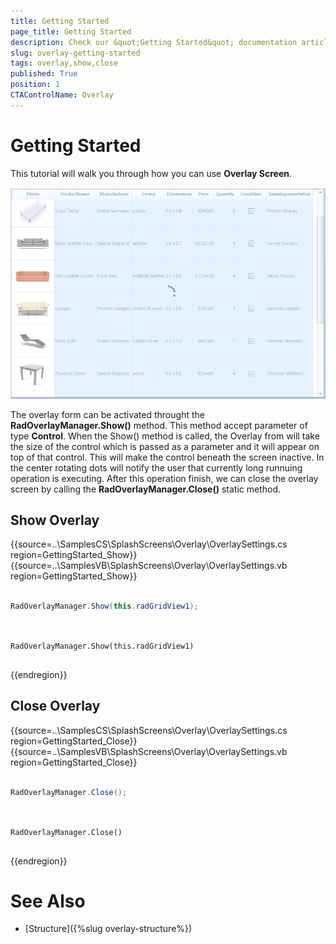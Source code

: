 ```yaml
---
title: Getting Started
page_title: Getting Started 
description: Check our &quot;Getting Started&quot; documentation article for the Overlay Screen {{ site.framework_name }} control.
slug: overlay-getting-started
tags: overlay,show,close
published: True
position: 1
CTAControlName: Overlay
---
```


# Getting Started

This tutorial will walk you through how you can use __Overlay Screen__. 

![overlay-overview 001](images/overlay-overview001.png)

The overlay form can be activated throught the __RadOverlayManager.Show()__ method. This method accept parameter of type __Control__. When the Show() method is called, the Overlay from will take the size of the control which is passed as a parameter and it will appear on top of that control. This will make the control beneath the screen inactive. In the center rotating dots will notify the user that currently long runnuing operation is executing. After this operation finish, we can close the overlay screen by calling the __RadOverlayManager.Close()__ static method. 

## Show Overlay

{{source=..\SamplesCS\SplashScreens\Overlay\OverlaySettings.cs region=GettingStarted_Show}} 
{{source=..\SamplesVB\SplashScreens\Overlay\OverlaySettings.vb region=GettingStarted_Show}} 

````C#

RadOverlayManager.Show(this.radGridView1);
	

````
````VB.NET

RadOverlayManager.Show(this.radGridView1)


````

{{endregion}}

## Close Overlay

{{source=..\SamplesCS\SplashScreens\Overlay\OverlaySettings.cs region=GettingStarted_Close}} 
{{source=..\SamplesVB\SplashScreens\Overlay\OverlaySettings.vb region=GettingStarted_Close}} 

````C#

RadOverlayManager.Close();
	

````
````VB.NET

RadOverlayManager.Close()


````

{{endregion}}

# See Also

* [Structure]({%slug overlay-structure%})
 
        
